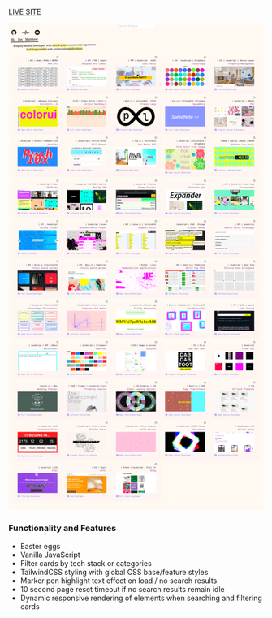 [LIVE SITE](https://mattheweq.com/)

![preview](preview.png)

### Functionality and Features
 - Easter eggs
 - Vanilla JavaScript
 - Filter cards by tech stack or categories
 - TailwindCSS styling with global CSS base/feature styles
 - Marker pen highlight text effect on load / no search results
 - 10 second page reset timeout if no search results remain idle 
 - Dynamic responsive rendering of elements when searching and filtering cards